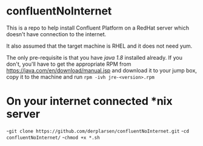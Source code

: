 # confluentNoInternet
This is a repo to help install Confluent Platform on a RedHat server which doesn't have connection to the internet.

It also assumed that the target machine is RHEL and it does not need yum.

The only pre-requisite is that you have *java 1.8* installed already. If you don't, you'll have to get the appropriate RPM from https://java.com/en/download/manual.jsp and download it to your jump box, copy it to the machine and run `rpm -ivh jre-<version>.rpm`

# On your internet connected \*nix server
-`git clone https://github.com/derplarsen/confluentNoInternet.git`
-`cd confluentNoInternet/`
-`chmod +x *.sh`
